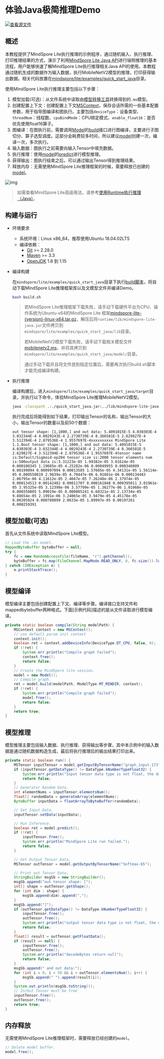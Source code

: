 # 体验Java极简推理Demo

[![查看源文件](https://mindspore-website.obs.cn-north-4.myhuaweicloud.com/website-images/r1.8/resource/_static/logo_source.png)](https://gitee.com/mindspore/docs/blob/r1.8/docs/lite/docs/source_zh_cn/quick_start/quick_start_java.md)

## 概述

本教程提供了MindSpore Lite执行推理的示例程序，通过随机输入、执行推理、打印推理结果的方式，演示了利用[MindSpore Lite Java API](https://www.mindspore.cn/lite/api/zh-CN/r1.8/index.html)进行端侧推理的基本流程，用户能够快速了解MindSpore Lite执行推理相关Java API的使用。本教程通过随机生成的数据作为输入数据，执行MobileNetV2模型的推理，打印获得输出数据。相关代码放置在[mindspore/lite/examples/quick_start_java](https://gitee.com/mindspore/mindspore/tree/r1.8/mindspore/lite/examples/quick_start_java)目录。

使用MindSpore Lite执行推理主要包括以下步骤：

1. 模型加载(可选)：从文件系统中读取由[模型转换工具](https://www.mindspore.cn/lite/docs/zh-CN/r1.8/use/converter_tool.html)转换得到的`.ms`模型。
2. 创建配置上下文：创建配置上下文[MSContext](https://www.mindspore.cn/lite/api/zh-CN/r1.8/api_java/mscontext.html#mscontext)，保存会话所需的一些基本配置参数，用于指导图编译和图执行。主要包括`deviceType`：设备类型、`threadNum`：线程数、`cpuBindMode`：CPU绑定模式、`enable_float16`：是否优先使用float16算子。
3. 图编译：在图执行前，需要调用[Model](https://www.mindspore.cn/lite/api/zh-CN/r1.8/api_java/model.html#model)的[build](https://www.mindspore.cn/lite/api/zh-CN/r1.8/api_java/model.html#build)接口进行图编译，主要进行子图切分、算子选型调度。这部分会耗费较多时间，所以建议[model](https://www.mindspore.cn/lite/api/zh-CN/r1.8/api_java/model.html#model)创建一次，编译一次，多次执行。
4. 输入数据：图执行之前需要向输入Tensor中填充数据。
5. 执行推理：使用[model](https://www.mindspore.cn/lite/api/zh-CN/r1.8/api_java/model.html#model)的[predict](https://www.mindspore.cn/lite/api/zh-CN/r1.8/api_java/model.html#predict)进行模型推理。
6. 获得输出：图执行结束之后，可以通过输出Tensor得到推理结果。
7. 释放内存：无需使用MindSpore Lite推理框架的时候，需要释放已创建的[model](https://www.mindspore.cn/lite/api/zh-CN/r1.8/api_java/model.html#model)。

![img](../images/lite_runtime.png)

> 如需查看MindSpore Lite高级用法，请参考[使用Runtime执行推理（Java）](https://www.mindspore.cn/lite/docs/zh-CN/r1.8/use/runtime_java.html)。

## 构建与运行

- 环境要求
    - 系统环境：Linux x86_64，推荐使用Ubuntu 18.04.02LTS
    - 编译依赖：
        - [Git](https://git-scm.com/downloads) >= 2.28.0
        - [Maven](https://maven.apache.org/download.cgi) >= 3.3
        - [OpenJDK](https://openjdk.java.net/install/) 1.8 到 1.15

- 编译构建

  在`mindspore/lite/examples/quick_start_java`目录下执行[build脚本](https://gitee.com/mindspore/mindspore/blob/r1.8/mindspore/lite/examples/quick_start_java/build.sh)，将自动下载MindSpore Lite推理框架库以及文模型文件并编译Demo。

  ```bash
  bash build.sh
  ```

  > 若MindSpore Lite推理框架下载失败，请手动下载硬件平台为CPU、操作系统为Ubuntu-x64的MindSpore Lite 框架[mindspore-lite-{version}-linux-x64.tar.gz](https://www.mindspore.cn/lite/docs/zh-CN/r1.8/use/downloads.html)，解压后将`runtime/lib/mindspore-lite-java.jar`文件拷贝到`mindspore/lite/examples/quick_start_java/lib`目录。
  >
  > 若MobileNetV2模型下载失败，请手动下载相关模型文件[mobilenetv2.ms](https://download.mindspore.cn/model_zoo/official/lite/quick_start/mobilenetv2.ms)，并将其拷贝到`mindspore/lite/examples/quick_start_java/model/`目录。
  >
  > 通过手动下载并且将文件放到指定位置后，需要再次执行build.sh脚本才能完成编译构建。

- 执行推理

  编译构建后，进入`mindspore/lite/examples/quick_start_java/target`目录，并执行以下命令，体验MindSpore Lite推理MobileNetV2模型。

  ```bash
  java -classpath .:./quick_start_java.jar:../lib/mindspore-lite-java.jar  com.mindspore.lite.demo.Main ../model/mobilenetv2.ms
  ```

  执行完成后将能得到如下结果，打印输出Tensor的名称、输出Tensor的大小，输出Tensor的数量以及前50个数据：

  ```text
  out tensor shape: [1,1000,] and out data: 5.4091015E-5 4.030303E-4 3.032344E-4 4.0029243E-4 2.2730739E-4 8.366581E-5 2.629827E-4 3.512394E-4 2.879536E-4 1.9557697E-4xxxxxxxxxx MindSpore Lite 1.1.0out tensor shape: [1,1000,] and out data: 5.4091015E-5 4.030303E-4 3.032344E-4 4.0029243E-4 2.2730739E-4 8.366581E-5 2.629827E-4 3.512394E-4 2.879536E-4 1.9557697E-4tensor name is:Default/Sigmoid-op204 tensor size is:2000 tensor elements num is:500output data is:3.31223e-05 1.99382e-05 3.01624e-05 0.000108345 1.19685e-05 4.25282e-06 0.00049955 0.000340809 0.00199094 0.000997094 0.00013585 1.57605e-05 4.34131e-05 1.56114e-05 0.000550819 2.9839e-05 4.70447e-06 6.91601e-06 0.000134483 2.06795e-06 4.11612e-05 2.4667e-05 7.26248e-06 2.37974e-05 0.000134513 0.00142482 0.00011707 0.000161848 0.000395011 3.01961e-05 3.95325e-05 3.12398e-06 3.57709e-05 1.36277e-06 1.01068e-05 0.000350805 5.09019e-05 0.000805241 6.60321e-05 2.13734e-05 9.88654e-05 2.1991e-06 3.24065e-05 3.9479e-05 4.45178e-05 0.00205024 0.000780899 2.0633e-05 1.89997e-05 0.00197261 0.000259391
  ```

## 模型加载(可选)

首先从文件系统中读取MindSpore Lite模型。

```java
// Load the .ms model.
MappedByteBuffer byteBuffer = null;
try {
    fc = new RandomAccessFile(fileName, "r").getChannel();
    byteBuffer = fc.map(FileChannel.MapMode.READ_ONLY, 0, fc.size()).load();
} catch (IOException e) {
    e.printStackTrace();
}
```

## 模型编译

模型编译主要包括创建配置上下文、编译等步骤。编译接口支持文件和mappedbytebuffer两种格式。下面[示例代码]描述的是从文件读取进行模型编译。

```java
private static boolean compile(String modelPath) {
    MSContext context = new MSContext();
    // use default param init context
    context.init();
    boolean ret = context.addDeviceInfo(DeviceType.DT_CPU, false, 0);
    if (!ret) {
        System.err.println("Compile graph failed");
        context.free();
        return false;
    }
    // Create the MindSpore lite session.
    model = new Model();
    // Compile graph.
    ret = model.build(modelPath, ModelType.MT_MINDIR, context);
    if (!ret) {
        System.err.println("Compile graph failed");
        model.free();
        return false;
    }
    return true;
}
```

## 模型推理

模型推理主要包括输入数据、执行推理、获得输出等步骤，其中本示例中的输入数据是通过随机数据构造生成，最后将执行推理后的输出结果打印出来。

```java
private static boolean run() {
    MSTensor inputTensor = model.getInputByTensorName("graph_input-173");
    if (inputTensor.getDataType() != DataType.kNumberTypeFloat32) {
        System.err.println("Input tensor data type is not float, the data type is " + inputTensor.getDataType());
        return false;
    }
    // Generator Random Data.
    int elementNums = inputTensor.elementsNum();
    float[] randomData = generateArray(elementNums);
    ByteBuffer inputData = floatArrayToByteBuffer(randomData);

    // Set Input Data.
    inputTensor.setData(inputData);

    // Run Inference.
    boolean ret = model.predict();
    if (!ret) {
        inputTensor.free();
        System.err.println("MindSpore Lite run failed.");
        return false;
    }

    // Get Output Tensor Data.
    MSTensor outTensor = model.getOutputByTensorName("Softmax-65");

    // Print out Tensor Data.
    StringBuilder msgSb = new StringBuilder();
    msgSb.append("out tensor shape: [");
    int[] shape = outTensor.getShape();
    for (int dim : shape) {
        msgSb.append(dim).append(",");
    }
    msgSb.append("]");
    if (outTensor.getDataType() != DataType.kNumberTypeFloat32) {
        inputTensor.free();
        outTensor.free();
        System.err.println("output tensor data type is not float, the data type is " + outTensor.getDataType());
        return false;
    }
    float[] result = outTensor.getFloatData();
    if (result == null) {
        inputTensor.free();
        outTensor.free();
        System.err.println("decodeBytes return null");
        return false;
    }
    msgSb.append(" and out data:");
    for (int i = 0; i < 50 && i < outTensor.elementsNum(); i++) {
        msgSb.append(" ").append(result[i]);
    }
    System.out.println(msgSb.toString());
    // In/Out Tensor must be free
    inputTensor.free();
    outTensor.free();
    return true;
}
```

## 内存释放

无需使用MindSpore Lite推理框架时，需要释放已经创建的`model`。

```java
// Delete model buffer.
model.free();
```
